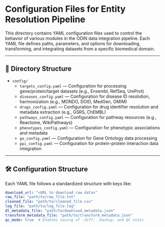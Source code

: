 # Configuration Files for Entity Resolution Pipeline

This directory contains YAML configuration files used to control the behavior of various modules in the ODIN data integration pipeline. Each YAML file defines paths, parameters, and options for downloading, transforming, and integrating datasets from a specific biomedical domain.

---

## 📁 Directory Structure

- `config/`
  - `targets_config.yaml` — Configuration for processing gene/protein/target datasets (e.g., Ensembl, RefSeq, UniProt)
  - `diseases_config.yaml` — Configuration for disease ID resolution, harmonization (e.g., MONDO, DOID, MedGen, OMIM)
  - `drugs_config.yaml` — Configuration for drug identifier resolution and metadata extraction (e.g., GSRS, ChEMBL)
  - `pathways_config.yaml` — Configuration for pathway resources (e.g., Reactome, WikiPathways)
  - `phenotypes_config.yaml` — Configuration for phenotypic associations and metadata
  - `go_config.yaml` — Configuration for Gene Ontology data processing
  - `ppi_config.yaml` — Configuration for protein-protein interaction data integration

---

## 🛠️ Configuration Structure

Each YAML file follows a standardized structure with keys like:

```yaml
download_url: "<URL to download raw data>"
raw_file: "path/to/raw_file.txt"
cleaned_file: "path/to/cleaned_file.csv"
log_file: "path/to/log_file.log"
dl_metadata_file: "path/to/download_metadata.json"
transform_metadata_file: "path/to/transform_metadata.json"
qc_mode: true  # Enables saving of .diff, .backup, and QC stats
